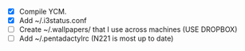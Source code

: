 - [x] Compile YCM.
- [x] Add ~/.i3status.conf
- [ ] Create ~/.wallpapers/ that I use across machines (USE DROPBOX)
- [ ] Add ~/.pentadactylrc (N221 is most up to date)

